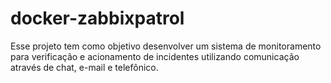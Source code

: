 # docker-zabbixpatrol

Esse projeto tem como objetivo desenvolver um sistema de monitoramento para verificação e acionamento de incidentes utilizando comunicação através de chat, e-mail e telefônico.